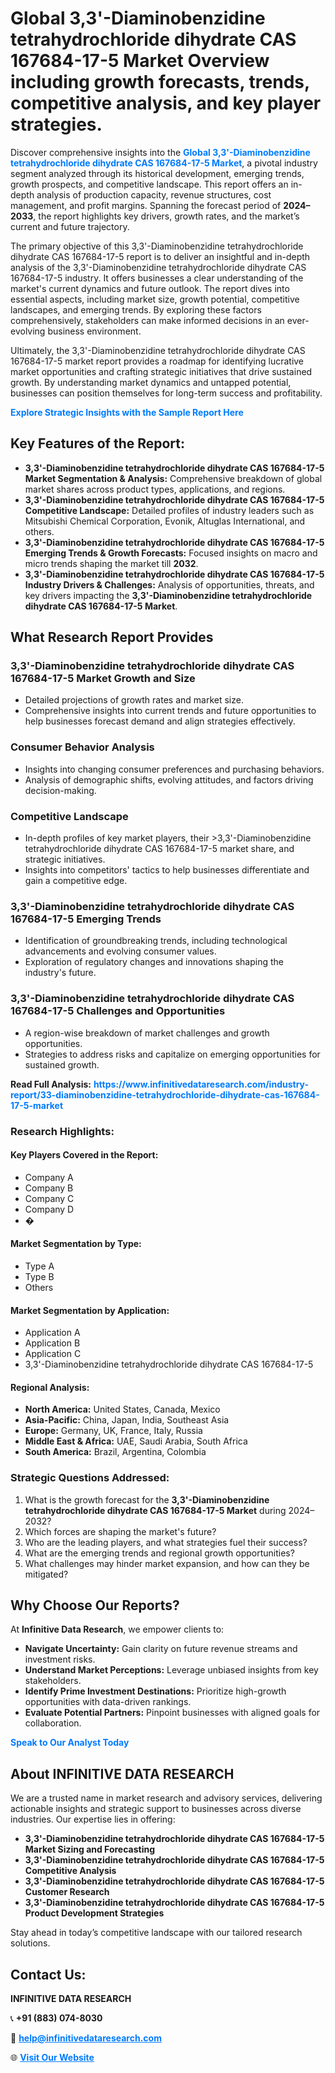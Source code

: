 <h1>Global 3,3'-Diaminobenzidine tetrahydrochloride dihydrate CAS 167684-17-5 Market Overview including growth forecasts, trends, competitive analysis, and key player strategies.</h1>
<p>
Discover comprehensive insights into the 
<a href="https://www.infinitivedataresearch.com/industry-report/33-diaminobenzidine-tetrahydrochloride-dihydrate-cas-167684-17-5-market" rel="dofollow" style="color: #007BFF; text-decoration: none;"><strong>Global 3,3'-Diaminobenzidine tetrahydrochloride dihydrate CAS 167684-17-5 Market</strong></a>, a pivotal industry segment analyzed through its historical development, emerging trends, growth prospects, and competitive landscape. This report offers an in-depth analysis of production capacity, revenue structures, cost management, and profit margins. Spanning the forecast period of <strong>2024–2033</strong>, the report highlights key drivers, growth rates, and the market’s current and future trajectory.
</p>
<p>
The primary objective of this 3,3'-Diaminobenzidine tetrahydrochloride dihydrate CAS 167684-17-5 report is to deliver an insightful and in-depth analysis of the 3,3'-Diaminobenzidine tetrahydrochloride dihydrate CAS 167684-17-5 industry. It offers businesses a clear understanding of the market's current dynamics and future outlook. The report dives into essential aspects, including market size, growth potential, competitive landscapes, and emerging trends. By exploring these factors comprehensively, stakeholders can make informed decisions in an ever-evolving business environment.
</p>
<p>
Ultimately, the 3,3'-Diaminobenzidine tetrahydrochloride dihydrate CAS 167684-17-5 market report provides a roadmap for identifying lucrative market opportunities and crafting strategic initiatives that drive sustained growth. By understanding market dynamics and untapped potential, businesses can position themselves for long-term success and profitability.
</p>
<p>
<a href="https://www.infinitivedataresearch.com/request-sample/reportId=111401" style="color: #007BFF; text-decoration: none;"><strong>Explore Strategic Insights with the Sample Report Here</strong></a>
</p>

<h2>Key Features of the Report:</h2>
<ul>
<li><strong>3,3'-Diaminobenzidine tetrahydrochloride dihydrate CAS 167684-17-5 Market Segmentation & Analysis:</strong> Comprehensive breakdown of global market shares across product types, applications, and regions.</li>
<li><strong>3,3'-Diaminobenzidine tetrahydrochloride dihydrate CAS 167684-17-5 Competitive Landscape:</strong> Detailed profiles of industry leaders such as Mitsubishi Chemical Corporation, Evonik, Altuglas International, and others.</li>
<li><strong>3,3'-Diaminobenzidine tetrahydrochloride dihydrate CAS 167684-17-5 Emerging Trends & Growth Forecasts:</strong> Focused insights on macro and micro trends shaping the market till <strong>2032</strong>.</li>
<li><strong>3,3'-Diaminobenzidine tetrahydrochloride dihydrate CAS 167684-17-5 Industry Drivers & Challenges:</strong> Analysis of opportunities, threats, and key drivers impacting the <strong>3,3'-Diaminobenzidine tetrahydrochloride dihydrate CAS 167684-17-5 Market</strong>.</li>
</ul>

<h2>What Research Report Provides</h2>
<h3>3,3'-Diaminobenzidine tetrahydrochloride dihydrate CAS 167684-17-5 Market Growth and Size</h3>
<ul>
<li>Detailed projections of growth rates and market size.</li>
<li>Comprehensive insights into current trends and future opportunities to help businesses forecast demand and align strategies effectively.</li>
</ul>

<h3>Consumer Behavior Analysis</h3>
<ul>
<li>Insights into changing consumer preferences and purchasing behaviors.</li>
<li>Analysis of demographic shifts, evolving attitudes, and factors driving decision-making.</li>
</ul>

<h3>Competitive Landscape</h3>
<ul>
<li>In-depth profiles of key market players, their >3,3'-Diaminobenzidine tetrahydrochloride dihydrate CAS 167684-17-5 market share, and strategic initiatives.</li>
<li>Insights into competitors' tactics to help businesses differentiate and gain a competitive edge.</li>
</ul>

<h3>3,3'-Diaminobenzidine tetrahydrochloride dihydrate CAS 167684-17-5 Emerging Trends</h3>
<ul>
<li>Identification of groundbreaking trends, including technological advancements and evolving consumer values.</li>
<li>Exploration of regulatory changes and innovations shaping the industry's future.</li>
</ul>

<h3>3,3'-Diaminobenzidine tetrahydrochloride dihydrate CAS 167684-17-5 Challenges and Opportunities</h3>
<ul>
<li>A region-wise breakdown of market challenges and growth opportunities.</li>
<li>Strategies to address risks and capitalize on emerging opportunities for sustained growth.</li>
</ul>
<p><strong>Read Full Analysis:</strong> <a href="https://www.infinitivedataresearch.com/industry-report/33-diaminobenzidine-tetrahydrochloride-dihydrate-cas-167684-17-5-market" rel="dofollow" style="color: #007BFF; text-decoration: none;"><strong>https://www.infinitivedataresearch.com/industry-report/33-diaminobenzidine-tetrahydrochloride-dihydrate-cas-167684-17-5-market</strong></a></p>
<h3>Research Highlights:</h3>
<h4>Key Players Covered in the Report:</h4>
<ul><li>Company A</li><li>Company B</li><li>Company C</li><li>Company D</li><li>�</li></ul>
<h4>Market Segmentation by Type:</h4>
<ul><li>Type A</li><li>Type B</li><li>Others</li></ul>
<h4>Market Segmentation by Application:</h4>
<ul><li>Application A</li><li>Application B</li><li>Application C</li><li>3,3&#039;-Diaminobenzidine tetrahydrochloride dihydrate CAS 167684-17-5</li></ul>

<h4>Regional Analysis:</h4>
<ul>
<li><strong>North America:</strong> United States, Canada, Mexico</li>
<li><strong>Asia-Pacific:</strong> China, Japan, India, Southeast Asia</li>
<li><strong>Europe:</strong> Germany, UK, France, Italy, Russia</li>
<li><strong>Middle East & Africa:</strong> UAE, Saudi Arabia, South Africa</li>
<li><strong>South America:</strong> Brazil, Argentina, Colombia</li>
</ul>

<h3>Strategic Questions Addressed:</h3>
<ol>
<li>What is the growth forecast for the <strong>3,3'-Diaminobenzidine tetrahydrochloride dihydrate CAS 167684-17-5 Market</strong> during 2024–2032?</li>
<li>Which forces are shaping the market's future?</li>
<li>Who are the leading players, and what strategies fuel their success?</li>
<li>What are the emerging trends and regional growth opportunities?</li>
<li>What challenges may hinder market expansion, and how can they be mitigated?</li>
</ol>

<h2>Why Choose Our Reports?</h2>
<p>At <strong>Infinitive Data Research</strong>, we empower clients to:</p>
<ul>
<li><strong>Navigate Uncertainty:</strong> Gain clarity on future revenue streams and investment risks.</li>
<li><strong>Understand Market Perceptions:</strong> Leverage unbiased insights from key stakeholders.</li>
<li><strong>Identify Prime Investment Destinations:</strong> Prioritize high-growth opportunities with data-driven rankings.</li>
<li><strong>Evaluate Potential Partners:</strong> Pinpoint businesses with aligned goals for collaboration.</li>
</ul>
<p><a href="https://www.infinitivedataresearch.com/industry-report/33-diaminobenzidine-tetrahydrochloride-dihydrate-cas-167684-17-5-market" rel="dofollow" style="color: #007BFF; text-decoration: none;"><strong>Speak to Our Analyst Today</strong></a></p>

<h2>About INFINITIVE DATA RESEARCH</h2>
<p>We are a trusted name in market research and advisory services, delivering actionable insights and strategic support to businesses across diverse industries. Our expertise lies in offering:</p>
<ul>
<li><strong>3,3'-Diaminobenzidine tetrahydrochloride dihydrate CAS 167684-17-5 Market Sizing and Forecasting</strong></li>
<li><strong>3,3'-Diaminobenzidine tetrahydrochloride dihydrate CAS 167684-17-5 Competitive Analysis</strong></li>
<li><strong>3,3'-Diaminobenzidine tetrahydrochloride dihydrate CAS 167684-17-5 Customer Research</strong></li>
<li><strong>3,3'-Diaminobenzidine tetrahydrochloride dihydrate CAS 167684-17-5 Product Development Strategies</strong></li>
</ul>
<p>Stay ahead in today’s competitive landscape with our tailored research solutions.</p>

<h2>Contact Us:</h2>
<p><strong>INFINITIVE DATA RESEARCH</strong></p>
<p>📞 <strong>+91 (883) 074-8030</strong></p>
<p>📧 <strong><a href="mailto:help@infinitivedataresearch.com" style="color: #007BFF;">help@infinitivedataresearch.com</a></strong></p>
<p>🌐 <strong><a href="https://www.infinitivedataresearch.com" rel="dofollow" style="color: #007BFF;">Visit Our Website</a></strong></p>